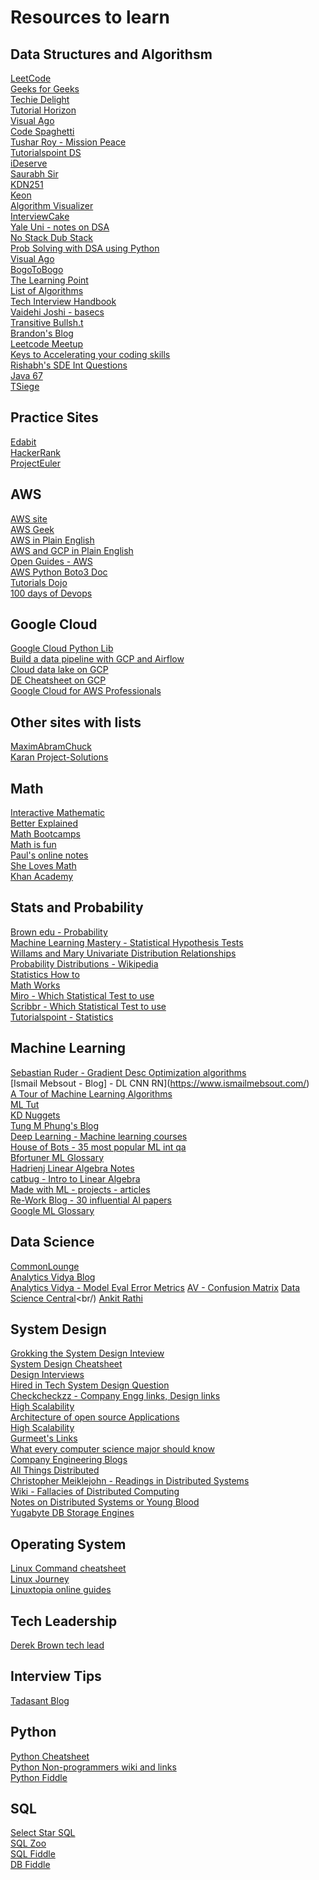 # Resources to learn

## Data Structures and Algorithsm

[LeetCode](https://leetcode.com/explore/)<br/>
[Geeks for Geeks](https://www.geeksforgeeks.org)<br/>
[Techie Delight](https://www.techiedelight.com)<br/>
[Tutorial Horizon](https://algorithms.tutorialhorizon.com)<br/>
[Visual Ago](https://visualgo.net/en)<br/>
[Code Spaghetti](http://www.codespaghetti.com/interview-success)<br/>
[Tushar Roy - Mission Peace](https://github.com/mission-peace/interview)<br/>
[Tutorialspoint DS](https://www.tutorialspoint.com/data_structures_algorithms/index.htm)<br/>
[iDeserve](https://www.ideserve.co.in)<br/>
[Saurabh Sir](https://www.mysirg.com/courses/data-structure-videos/)<br/>
[KDN251](https://github.com/kdn251/interviews)<br/>
[Keon](https://github.com/keon/algorithms)<br/>
[Algorithm Visualizer](https://algorithm-visualizer.org)<br/>
[InterviewCake](https://www.interviewcake.com/table-of-contents)<br/>
[Yale Uni - notes on DSA](http://www.cs.yale.edu/homes/aspnes/classes/223/notes.html)<br/>
[No Stack Dub Stack](https://github.com/no-stack-dub-sack/cs-playground-react/blob/master/RESOURCES.md)<br/>
[Prob Solving with DSA using Python](http://www.openbookproject.net/books/pythonds/#)<br/>
[Visual Ago](https://visualgo.net/en)<br/>
[BogoToBogo](https://www.bogotobogo.com/Algorithms/algorithms.php)<br/>
[The Learning Point](https://www.thelearningpoint.net/computer-science/programming-interview-questions---microsoft-amazon-google-facebook)<br/>
[List of Algorithms](https://en.wikipedia.org/wiki/List_of_algorithms)<br/>
[Tech Interview Handbook](https://yangshun.github.io/tech-interview-handbook/algorithms/algorithms-introduction)<br/>
[Vaidehi Joshi - basecs](https://medium.com/basecs)<br/>
[Transitive Bullsh.t](https://blog.transitivebullsh.it/gaming-cs-interviews/)<br/>
[Brandon's Blog](https://skerritt.blog/tag/university/)<br/>
[Leetcode Meetup](https://groups.google.com/forum/m/#!forum/leetcode-meetup)<br/>
[Keys to Accelerating your coding skills](http://blog.thefirehoseproject.com/posts/learn-to-code-and-be-self-reliant/)<br/>
[Rishabh's SDE Int Questions](https://github.com/rishabh115/SDE-Interview-Questions?files=1)<br/>
[Java 67](https://www.java67.com/2018/06/data-structure-and-algorithm-interview-questions-programmers.html)<br/>
[TSiege](https://gist.github.com/TSiege/cbb0507082bb18ff7e4b#file-the-technical-interview-cheat-sheet-md)<br/>


## Practice Sites 

[Edabit](https://github.com/mission-peace/interview/wiki)<br/>
[HackerRank](https://www.hackerrank.com/interview/interview-preparation-kit)<br/>
[ProjectEuler](https://projecteuler.net/archives)<br/>

## AWS 
[AWS site](https://aws.amazon.com)<br/>
[AWS Geek](https://www.awsgeek.com)<br/>
[AWS in Plain English](https://expeditedsecurity.com/aws-in-plain-english/)<br/>
[AWS and GCP in Plain English](https://gist.github.com/miglen/f6eef81803a43dad434d)<br/>
[Open Guides - AWS](https://github.com/open-guides/og-aws#rds-postgresql)<br/>
[AWS Python Boto3 Doc](https://boto3.amazonaws.com/v1/documentation/api/latest/index.html)<br/>
[Tutorials Dojo](https://tutorialsdojo.com/aws-certified-solutions-architect-associate-saa-c02/)<br/>
[100 days of Devops](http://100daysofdevops.com/day-100-100-days-of-devops/)<br/>

## Google Cloud 
[Google Cloud Python Lib](https://googleapis.dev/python/cloudasset/latest/index.html)<br/>
[Build a data pipeline with GCP and Airflow](https://tuanchris.com/blog/2020-05-23-build-your-first-data-warehouse-with-airflow-on-gcp/)<br/>
[Cloud data lake on GCP](https://github.com/tuanchris/cloud-data-lake)<br/>
[DE Cheatsheet on GCP](https://github.com/ml874/Data-Engineering-on-GCP-Cheatsheet/blob/master/data_engineering_on_GCP.pdf)<br/>
[Google Cloud for AWS Professionals](https://cloud.google.com/docs/compare/aws)<br/>

## Other sites with lists
[MaximAbramChuck](https://github.com/MaximAbramchuck/awesome-interview-questions)<br/>
[Karan Project-Solutions](https://github.com/karan/Projects-Solutions)<br/>

## Math
[Interactive Mathematic](https://www.intmath.com)<br/>
[Better Explained](https://betterexplained.com/archives/)<br/>
[Math Bootcamps](https://www.mathbootcamps.com)<br/>
[Math is fun](https://www.mathsisfun.com)<br/>
[Paul's online notes](https://tutorial.math.lamar.edu)<br/>
[She Loves Math](https://www.shelovesmath.com/#PreAlgebra)<br/>
[Khan Academy](https://www.khanacademy.org/math)<br/>

## Stats and Probability
[Brown edu - Probability](https://seeing-theory.brown.edu/basic-probability/index.html)<br/>
[Machine Learning Mastery - Statistical Hypothesis Tests](https://machinelearningmastery.com/statistical-hypothesis-tests-in-python-cheat-sheet/)<br/>
[Willams and Mary Univariate Distribution Relationships](http://www.math.wm.edu/~leemis/chart/UDR/UDR.html)<br/>
[Probability Distributions - Wikipedia](https://en.wikipedia.org/wiki/Probability_distribution)<br/>
[Statistics How to](https://www.statisticshowto.com/)<br/>
[Math Works](https://www.mathworks.com/help/stats/index.html?s_cid=doc_ftr)<br/>
[Miro - Which Statistical Test to use](https://miro.com/app/board/o9J_ktaDHWU=/)<br/>
[Scribbr - Which Statistical Test to use](https://www.scribbr.com/statistics/statistical-tests/)<br/>
[Tutorialspoint - Statistics](https://www.tutorialspoint.com/statistics/index.htm)<br/>

## Machine Learning
[Sebastian Ruder - Gradient Desc Optimization algorithms](https://ruder.io/optimizing-gradient-descent/)<br/>
[Ismail Mebsout - Blog] - DL CNN RN](https://www.ismailmebsout.com/)<br/>
[A Tour of Machine Learning Algorithms](https://machinelearningmastery.com/a-tour-of-machine-learning-algorithms/)<br/>
[ML Tut](https://www.mltut.com/deep-learning/)<br/>
[KD Nuggets](https://www.kdnuggets.com/)<br/>
[Tung M Phung's Blog](https://tungmphung.com/data-mining-machine-learning/)<br/>
[Deep Learning - Machine learning courses](https://deep-learning-drizzle.github.io/index.html#mlfund)<br/>
[House of Bots - 35 most popular ML int qa](https://www.houseofbots.com/news-detail/11729-1-35-plus-most-popular-machine-learning-interview-questions-with-answers)<br/>
[Bfortuner ML Glossary](https://github.com/bfortuner/ml-glossary/tree/master/docs)<br/>
[Hadrienj Linear Algebra Notes](https://github.com/hadrienj/deepLearningBook-Notes)<br/>
[catbug - Intro to Linear Algebra](https://pabloinsente.github.io/intro-linear-algebra)<br/>
[Made with ML - projects - articles](https://madewithml.com/projects/?t=week)<br/>
[Re-Work Blog - 30 influential AI papers](https://blog.re-work.co/30-pieces-of-influential-ai-research-in-2019/)<br/>
[Google ML Glossary](https://developers.google.com/machine-learning/glossary)<br/>

## Data Science
[CommonLounge](https://www.commonlounge.com/path/4700ef59ccff433ab292770018050b5b)<br/>
[Analytics Vidya Blog](https://www.analyticsvidhya.com/blog-archive/)<br/>
[Analytics Vidya - Model Eval Error Metrics](https://www.analyticsvidhya.com/blog/2019/08/11-important-model-evaluation-error-metrics/)
[AV - Confusion Matrix](https://www.analyticsvidhya.com/blog/2020/04/confusion-matrix-machine-learning/)
[Data Science Central](https://www.datasciencecentral.com/)<br/)
[Ankit Rathi](https://ankit-rathi.github.io/data-and-ai/)<br/>

## System Design
[Grokking the System Design Inteview](https://www.educative.io/courses/grokking-the-system-design-interview)<br/>
[System Design Cheatsheet](https://gist.github.com/vasanthk/485d1c25737e8e72759f)<br/>
[Design Interviews](https://designinterviews.net/category/architecture/)<br/>
[Hired in Tech System Design Question](https://www.hiredintech.com/system-design/)<br/>
[Checkcheckzz - Company Engg links, Design links](https://github.com/checkcheckzz/system-design-interview/blob/master/README.md)<br/>
[High Scalability](http://highscalability.com)<br/>
[Architecture of open source Applications](http://aosabook.org/en/index.html)<br/>
[High Scalability](http://highscalability.com/latency-everywhere-and-it-costs-you-sales-how-crush-it)<br/>
[Gurmeet's Links](https://gurmeet.net/computer-science/distributed-systems/index.html)<br/>
[What every computer science major should know](http://matt.might.net/articles/what-cs-majors-should-know/)<br/>
[Company Engineering Blogs](https://github.com/kilimchoi/engineering-blogs)<br/>
[All Things Distributed](https://www.allthingsdistributed.com)<br/>
[Christopher Meiklejohn - Readings in Distributed Systems](http://christophermeiklejohn.com/distributed/systems/2013/07/12/readings-in-distributed-systems.html)<br/>
[Wiki - Fallacies of Distributed Computing](https://en.wikipedia.org/wiki/Fallacies_of_distributed_computing)<br/>
[Notes on Distributed Systems or Young Blood](https://www.somethingsimilar.com/2013/01/14/notes-on-distributed-systems-for-young-bloods/)<br/>
[Yugabyte DB Storage Engines](https://blog.yugabyte.com/a-busy-developers-guide-to-database-storage-engines-the-basics/)<br/>

## Operating System
[Linux Command cheatsheet](http://matt.might.net/articles/what-cs-majors-should-know/)<br/>
[Linux Journey](https://linuxjourney.com/)<br/>
[Linuxtopia online guides](https://www.linuxtopia.org/online_books/index.html)<br/>

## Tech Leadership
[Derek Brown tech lead](https://github.com/derekbrown/techlead)<br/>

## Interview Tips
[Tadasant Blog](https://tadasant.com/blog/how-i-funnelled-my-way-into-9-offers-from-sf-tech-startups)<br/>

## Python
[Python Cheatsheet](https://gto76.github.io/python-cheatsheet/#main)<br/>
[Python Non-programmers wiki and links](https://wiki.python.org/moin/BeginnersGuide/NonProgrammers)<br/>
[Python Fiddle](http://pythonfiddle.com/)<br/>

## SQL
[Select Star SQL](https://selectstarsql.com/)<br/>
[SQL Zoo](https://sqlzoo.net/)<br/>
[SQL Fiddle](http://sqlfiddle.com/)<br/>
[DB Fiddle](https://www.db-fiddle.com/)<br/>

